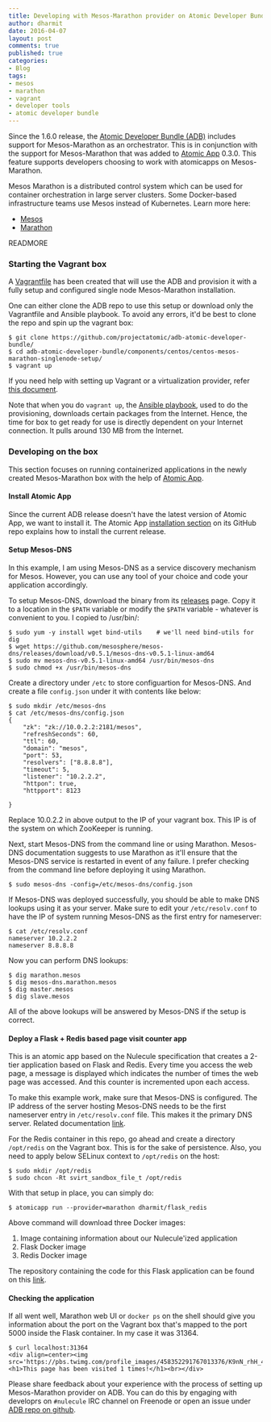 ```yaml
---
title: Developing with Mesos-Marathon provider on Atomic Developer Bundle (ADB)
author: dharmit
date: 2016-04-07
layout: post
comments: true
published: true
categories:
- Blog
tags:
- mesos
- marathon
- vagrant
- developer tools
- atomic developer bundle
---
```


Since the 1.6.0 release, the [Atomic Developer Bundle
(ADB)](https://github.com/projectatomic/adb-atomic-developer-bundle)
includes support for Mesos-Marathon as an orchestrator. This is in conjunction
with the support for Mesos-Marathon that was added to
[Atomic App](https://github.com/projectatomic/atomicapp) 0.3.0. This feature
supports developers choosing to work with atomicapps on Mesos-Marathon.

Mesos Marathon is a distributed control system which can be used for container
orchestration in large server clusters.  Some Docker-based infrastructure teams
use Mesos instead of Kubernetes. Learn more here:

- [Mesos](http://mesos.apache.org/)
- [Marathon](http://mesosphere.github.io/marathon/)

READMORE

### Starting the Vagrant box

A [Vagrantfile](https://github.com/projectatomic/adb-atomic-developer-bundle/blob/master/components/centos/centos-mesos-marathon-singlenode-setup/Vagrantfile)
has been created that will use the ADB and provision it with a fully setup and
configured single node Mesos-Marathon installation.

One can either clone the ADB repo to use this setup or download only the
Vagrantfile and Ansible playbook. To avoid any errors, it'd be best to clone
the repo and spin up the vagrant box:

~~~
$ git clone https://github.com/projectatomic/adb-atomic-developer-bundle/
$ cd adb-atomic-developer-bundle/components/centos/centos-mesos-marathon-singlenode-setup/
$ vagrant up
~~~

If you need help with setting up Vagrant or a virtualization provider, refer
[this
document](https://github.com/projectatomic/adb-atomic-developer-bundle/blob/master/docs/installing.rst).

Note that when you do `vagrant up`, the [Ansible
playbook](https://github.com/projectatomic/adb-atomic-developer-bundle/blob/master/components/centos/centos-mesos-marathon-singlenode-setup/provisioning/playbook.yml),
used to do the provisioning, downloads certain packages from the Internet.
Hence, the time for box to get ready for use is directly dependent on your
Internet connection. It pulls around 130 MB from the Internet.

### Developing on the box

This section focuses on running containerized applications in the newly created
Mesos-Marathon box with the help of
[Atomic App](http://www.projectatomic.io/docs/atomicapp/).

#### Install Atomic App

Since the current ADB release doesn't have the latest version of Atomic App, we
want to install it. The Atomic App [installation
section](https://github.com/projectatomic/atomicapp#installing-atomic-app) on
its GitHub repo explains how to install the current release.

#### Setup Mesos-DNS

In this example, I am using Mesos-DNS as a service discovery mechanism for
Mesos. However, you can use any tool of your choice and code your application
accordingly.

To setup Mesos-DNS, download the binary from its
[releases](https://github.com/mesosphere/mesos-dns/releases) page. Copy it to a
location in the `$PATH` variable or modify the `$PATH` variable - whatever is
convenient to you. I copied to /usr/bin/:

~~~
$ sudo yum -y install wget bind-utils    # we'll need bind-utils for dig
$ wget https://github.com/mesosphere/mesos-dns/releases/download/v0.5.1/mesos-dns-v0.5.1-linux-amd64
$ sudo mv mesos-dns-v0.5.1-linux-amd64 /usr/bin/mesos-dns
$ sudo chmod +x /usr/bin/mesos-dns
~~~

Create a directory under `/etc` to store configuartion for Mesos-DNS. And create
a file `config.json` under it with contents like below:

~~~
$ sudo mkdir /etc/mesos-dns
$ cat /etc/mesos-dns/config.json
{
    "zk": "zk://10.0.2.2:2181/mesos",
    "refreshSeconds": 60,
    "ttl": 60,
    "domain": "mesos",
    "port": 53,
    "resolvers": ["8.8.8.8"],
    "timeout": 5,
    "listener": "10.2.2.2",
    "httpon": true,
    "httpport": 8123

}
~~~

Replace 10.0.2.2 in above output to the IP of your vagrant box. This IP is of
the system on which ZooKeeper is running.

Next, start Mesos-DNS from the command line or using Marathon. Mesos-DNS
documentation suggests to use Marathon as it'll ensure that the Mesos-DNS
service is restarted in event of any failure. I prefer checking from the
command line before deploying it using Marathon.

~~~
$ sudo mesos-dns -config=/etc/mesos-dns/config.json
~~~

If Mesos-DNS was deployed successfully, you should be able to make DNS lookups
using it as your server. Make sure to edit your `/etc/resolv.conf` to have the IP
of system running Mesos-DNS as the first entry for nameserver:

~~~
$ cat /etc/resolv.conf
nameserver 10.2.2.2
nameserver 8.8.8.8
~~~

Now you can perform DNS lookups:

~~~
$ dig marathon.mesos
$ dig mesos-dns.marathon.mesos
$ dig master.mesos
$ dig slave.mesos
~~~

All of the above lookups will be answered by Mesos-DNS if the setup is correct.

#### Deploy a Flask + Redis based page visit counter app

This is an atomic app based on the Nulecule specification that creates a 2-tier
application based on Flask and Redis. Every time you access the web page, a
message is displayed which indicates the number of times the web page was
accessed. And this counter is incremented upon each access.

To make this example work, make sure that Mesos-DNS is configured. The IP
address of the server hosting Mesos-DNS needs to be the first nameserver entry
in `/etc/resolv.conf` file. This makes it the primary DNS server. Related
documentation [link](http://mesosphere.github.io/mesos-dns/docs/#slave-setup).

For the Redis container in this repo, go ahead and create a directory
`/opt/redis` on the Vagrant box. This is for the sake of persistence. Also,
you need to apply below SELinux context to `/opt/redis` on the host:

~~~
$ sudo mkdir /opt/redis
$ sudo chcon -Rt svirt_sandbox_file_t /opt/redis
~~~

With that setup in place, you can simply do:

~~~
$ atomicapp run --provider=marathon dharmit/flask_redis
~~~

Above command will download three Docker images:

1. Image containing information about our Nulecule'ized application
2. Flask Docker image
3. Redis Docker image

The repository containing the code for this Flask application can be found on
this [link](https://github.com/dharmit/flask_redis_nulecule_app).

#### Checking the application

If all went well, Marathon web UI or `docker ps` on the shell should give you
information about the port on the Vagrant box that's mapped to the port 5000
inside the Flask container. In my case it was 31364.

~~~
$ curl localhost:31364
<div align=center><img src='https://pbs.twimg.com/profile_images/458352291767013376/K9nN_rhH_400x400.png'><h1>This page has been visited 1 times!</h1><br></div>
~~~

Please share feedback about your experience with the process of setting up
Mesos-Marathon provider on ADB. You can do this by engaging with developrs on
`#nulecule` IRC channel on Freenode or open an issue under [ADB repo on
github](https://github.com/projectatomic/adb-atomic-developer-bundle).
